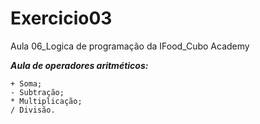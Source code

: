 # Exercicio03
Aula 06_Logica de programação da IFood_Cubo Academy

***Aula de operadores aritméticos:***

    + Soma;
    - Subtração;
    * Multiplicação;
    / Divisão.